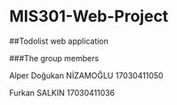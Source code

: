 # MIS301-Web-Project

##Todolist web application

###The group members

Alper Doğukan NİZAMOĞLU 17030411050

Furkan SALKIN 17030411036

